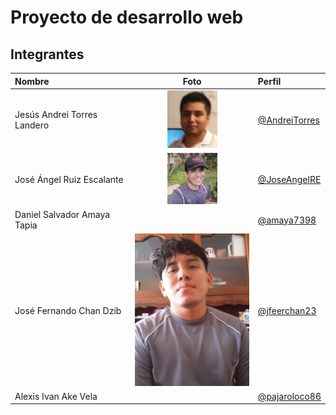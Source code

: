 # Proyecto de desarrollo web

## Integrantes


| Nombre      | Foto | Perfil    |
| :---        |    :----:   |          :--- |
| Jesús Andrei Torres Landero      |  <img src="fotografias/fotoandrei.jpeg" width="80">      | [@AndreiTorres](https://github.com/AndreiTorres) |
| José Ángel Ruiz Escalante   | <img src="fotografias/fotoJoseAngelRE.jpg" width="80">        |    [@JoseAngelRE](https://github.com/JoseAngelRE)   |
| Daniel Salvador Amaya Tapia   |         | [@amaya7398](https://github.com/amaya7398)      |
| José Fernando Chan Dzib   |<img src="fotografias/FernandoChan.jpeg" width="200">         | [@jfeerchan23](https://github.com/Jfeerchan23)      |
| Alexis Ivan Ake Vela   |         | [@pajaroloco86](https://github.com/pajaroloco86)      |
